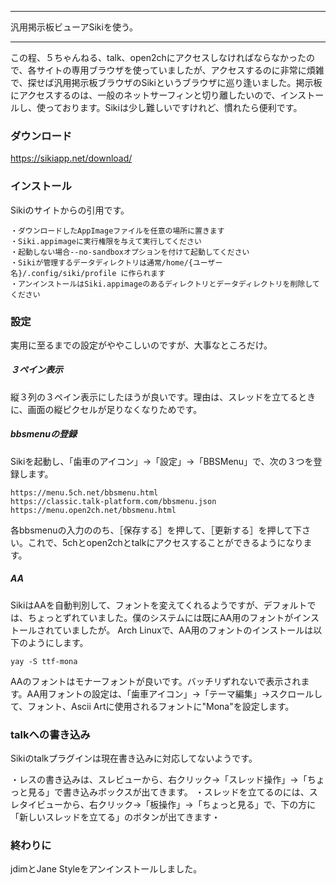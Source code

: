 


**************************************************


汎用掲示板ビューアSikiを使う。


**************************************************



この程、５ちゃんねる、talk、open2chにアクセスしなければならなかったので、各サイトの専用ブラウザを使っていましたが、アクセスするのに非常に煩雑で、探せば汎用掲示板ブラウザのSikiというブラウザに巡り逢いました。掲示板にアクセスするのは、一般のネットサーフィンと切り離したいので、インストールし、使っております。Sikiは少し難しいですけれど、慣れたら便利です。

### ダウンロード

https://sikiapp.net/download/

### インストール

Sikiのサイトからの引用です。

```
・ダウンロードしたAppImageファイルを任意の場所に置きます
・Siki.appimageに実行権限を与えて実行してください
・起動しない場合--no-sandboxオプションを付けて起動してください
・Sikiが管理するデータディレクトリは通常/home/{ユーザー名}/.config/siki/profile に作られます
・アンインストールはSiki.appimageのあるディレクトリとデータディレクトリを削除してください
```

### 設定

実用に至るまでの設定がややこしいのですが、大事なところだけ。

##### ３ペイン表示
縦３列の３ペイン表示にしたほうが良いです。理由は、スレッドを立てるときに、画面の縦ピクセルが足りなくなりためです。

##### bbsmenuの登録

Sikiを起動し、「歯車のアイコン」→「設定」→「BBSMenu」で、次の３つを登録します。

```
https://menu.5ch.net/bbsmenu.html
https://classic.talk-platform.com/bbsmenu.json
https://menu.open2ch.net/bbsmenu.html
```

各bbsmenuの入力ののち、［保存する］を押して、［更新する］を押して下さい。これで、5chとopen2chとtalkにアクセスすることができるようになります。

##### AA
SikiはAAを自動判別して、フォントを変えてくれるようですが、デフォルトでは、ちょっとずれていました。僕のシステムには既にAA用のフォントがインストールされていましたが。
Arch Linuxで、AA用のフォントのインストールは以下のようにします。

```
yay -S ttf-mona
```

AAのフォントはモナーフォントが良いです。バッチリずれないで表示されます。AA用フォントの設定は、「歯車アイコン」→「テーマ編集」→スクロールして、フォント、Ascii Artに使用されるフォントに"Mona"を設定します。

### talkへの書き込み

Sikiのtalkプラグインは現在書き込みに対応してないようです。

・レスの書き込みは、スレビューから、右クリック→「スレッド操作」→「ちょっと見る」で書き込みボックスが出てきます。
・スレッドを立てるのには、スレタイビューから、右クリック→「板操作」→「ちょっと見る」で、下の方に「新しいスレッドを立てる」のボタンが出てきます・


### 終わりに

jdimとJane Styleをアンインストールしました。
